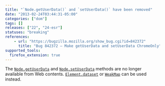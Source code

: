 ```yaml
---
title: "`Node.getUserData()` and `setUserData()` have been removed"
date: "2013-02-24T03:44:31-05:00"
categories: ["dom"]
tags: []
releases: ["22", "24-esr"]
statuses: "breaking"
references:
    - url: "https://bugzilla.mozilla.org/show_bug.cgi?id=842372"
      title: "Bug 842372 – Make getUserData and setUserData ChromeOnly"
supported_tools:
  firefox_extension: true
---
```

The [`Node.getUserData`](https://developer.mozilla.org/docs/Web/API/Node.getUserData) and [`Node.setUserData`](https://developer.mozilla.org/docs/Web/API/Node.setUserData) methods are no longer available from Web contents. [`Element.dataset`](https://developer.mozilla.org/docs/Web/API/Element.dataset) or [`WeakMap`](https://developer.mozilla.org/docs/Web/JavaScript/Reference/Global_Objects/WeakMap) can be used instead.
